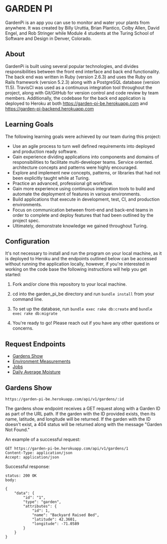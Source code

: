 # GARDEN PI

GardenPi is an app you can use to monitor and water your plants from anywhere. It was created by Billy Uruttia, Brian Plantico, Colby Allen, David Engel, and Rob Stringer while Module 4 students at the Turing School of Software and Design in Denver, Colorado.

## About
GardenPi is built using several popular technologies, and divides responsibilities between the front end interface and back end functionality. The back end was written in Ruby (version 2.6.3) and uses the Ruby on Rails framework (version 5.2.3) along with a PostgreSQL database (version 11.5). TravisCI was used as a continuous integration tool throughout the project, along with Git/GitHub for version control and code review by team members. Additionally, the codebase for the back end application is deployed to Heroku at both https://garden-pi-be.herokuapp.com and https://garden-pi-backend.herokuapp.com


## Learning Goals
The following learning goals were achieved by our team during this project:
+ Use an agile process to turn well defined requirements into deployed and production ready software.
+ Gain experience dividing applications into components and domains of responsibilities to facilitate multi-developer teams. Service oriented. architecture concepts and patterns were highly encouraged.
+ Explore and implement new concepts, patterns, or libraries that had not been explicitly taught while at Turing.
+ Practice an advanced, professional git workflow.
+ Gain more experience using continuous integration tools to build and automate the deployment of features in various environments.
+ Build applications that execute in development, test, CI, and production environments.
+ Focus on communication between front-end and back-end teams in order to complete and deploy features that had been outlined by the project spec.
+ Ultimately, demonstrate knowledge we gained throughout Turing.

## Configuration

It's not necessary to install and run the program on your local machine, as it is deployed to Heroku and the endpoints outlined below can be accessed without running the application locally, however, if you're interested in working on the code base the following instructions will help you get started:

1. Fork and/or clone this repository to your local machine.

1. cd into the garden_pi_be directory and run `bundle install` from your command line.

1. To set up the database, run `bundle exec rake db:create` and `bundle exec rake db:migrate`

1. You're ready to go! Please reach out if you have any other questions or concerns.

## Request Endpoints
+ [Gardens Show](#gardens_show)
+ [Environment Measurements](#env_measurements)
+ [Jobs](#jobs)
+ [Daily Average Moisture](#daily_avg_moisture)

## <a name="gardens_show"></a>Gardens Show
`https://garden-pi-be.herokuapp.com/api/v1/gardens/:id`

The gardens show endpoint receives a GET request along with a Garden ID as part of the URL path. If the garden with the ID provided exists, then its name, latitude, and longitude will be returned. If the garden with the ID doesn't exist, a 404 status will be returned along with the message "Garden Not Found."

An example of a successful request:
```
GET https://garden-pi-be.herokuapp.com/api/v1/gardens/1
Content-Type: application/json
Accept: application/json
```
Successful response:
```
status: 200 OK
body:

{
    "data": {
        "id": "1",
        "type": "garden",
        "attributes": {
            "id": 1,
            "name": "Backyard Raised Bed",
            "latitude": 42.3601,
            "longitude": -71.0589
        }
    }
}
```

<!-- # <a name="env_measurements"></a>Environment Measurements
`https://garden-pi-be.herokuapp.com/api/v1/gardens/1/env_measurements`

The Environment Measurements endpoint receives a GET request and returns a JSON formatted object which contains the environment measurements associated with the given garden. If a garden does not exist for the ID provided, then a 404 error with the object {"error": "Garden Not Found"} is returned.

An example of a successful request:
```
GET https://garden-pi-be.herokuapp.com/api/v1/gardens/1/env_measurements
Content-Type: application/json
Accept: application/json
```

An example of a successful response:
```
status: 200 OK
body:

{
  "data":
  [
    {
      "id": "1",
      "type": "env_measurement",
      "attributes": {
          "soil_temperature": 79.0,
          "soil_moisture": 15.0,
          "created_at": "2019-09-09T21:17:28.396Z"
      }
    },
    {
      "id": "2",
      "type": "env_measurement",
      "attributes": {
          "soil_temperature": 72.0,
          "soil_moisture": 32.0,
          "created_at": "2019-09-09T21:02:28.424Z"
      }
    },
    {
      "id": "3",
      "type": "env_measurement",
      "attributes": {
          "soil_temperature": 62.0,
          "soil_moisture": 10.0,
          "created_at": "2019-09-09T20:47:28.431Z"
      }
    },
    {
      "id": "4",
      "type": "env_measurement",
      "attributes": {
          "soil_temperature": 79.0,
          "soil_moisture": 5.0,
          "created_at": "2019-09-09T20:32:28.438Z"
      }
    },
    {
      "id": "5",
      "type": "env_measurement",
      "attributes": {
          "soil_temperature": 87.0,
          "soil_moisture": 65.0,
          "created_at": "2019-09-09T20:17:28.444Z"
      }
    }
  ]
}
```
# <a name="forecast"></a>Forecast
`https://the-express-sweater-weather.herokuapp.com/api/v1/forecast?location=[example_location]`

The forecast endpoint receives a GET request with a `location` parameter and a body containing an `apiKey` (a valid API key is required), and returns a JSON formatted forecast with keys of `location`, `currently`, `hourly', 'daily`, and `alerts` (if applicable). A total of eight hour objects are returned in `hourly`, and seven day objects are returned in `daily`.

An example of a successful request:
```
GET https://the-express-sweater-weather.herokuapp.com/api/v1/forecast?location=denver,co
Content-Type: application/json
Accept: application/json

body:
{
  "api_key": "jgn983hy48thw9begh98h4539h4"
}
```
An example of a successful response:
```
{
    "data": {
        "location": "arvada,co",
        "currently": {
            "time": 1566185614,
            "summary": "Partly Cloudy",
            "icon": "partly-cloudy-night",
            "nearestStormDistance": 77,
            "nearestStormBearing": 83,
            "precipIntensity": 0,
            "precipProbability": 0,
            "temperature": 79.75,
            "apparentTemperature": 79.75,
            "dewPoint": 46.05,
            "humidity": 0.31,
            "pressure": 1011.43,
            "windSpeed": 4.43,
            "windGust": 4.43,
            "windBearing": 319,
            "cloudCover": 0.15,
            "uvIndex": 0,
            "visibility": 10,
            "ozone": 292
        },
        "hourly": [
            {
                "time": 1566183600,
                "summary": "Partly Cloudy",
                "icon": "partly-cloudy-night",
                "precipIntensity": 0,
                "precipProbability": 0,
                "temperature": 81.37,
                "apparentTemperature": 81.37,
                "dewPoint": 45.96,
                "humidity": 0.29,
                "pressure": 1010.9,
                "windSpeed": 4.57,
                "windGust": 4.57,
                "windBearing": 323,
                "cloudCover": 0.15,
                "uvIndex": 0,
                "visibility": 10,
                "ozone": 291.8
            },
            {
                   ... Seven more of the above ...
            }
        ],
        "daily": [
            {
                "time": 1566108000,
                "summary": "Partly cloudy throughout the day.",
                "icon": "partly-cloudy-day",
                "sunriseTime": 1566130601,
                "sunsetTime": 1566179677,
                "moonPhase": 0.61,
                "precipIntensity": 0.0001,
                "precipIntensityMax": 0.0017,
                "precipIntensityMaxTime": 1566194400,
                "precipProbability": 0.07,
                "precipType": "rain",
                "temperatureHigh": 91.27,
                "temperatureHighTime": 1566169200,
                "temperatureLow": 68.63,
                "temperatureLowTime": 1566216000,
                "apparentTemperatureHigh": 91.27,
                "apparentTemperatureHighTime": 1566169200,
                "apparentTemperatureLow": 68.63,
                "apparentTemperatureLowTime": 1566216000,
                "dewPoint": 45.61,
                "humidity": 0.41,
                "pressure": 1010.17,
                "windSpeed": 4.52,
                "windGust": 9.77,
                "windGustTime": 1566126000,
                "windBearing": 19,
                "cloudCover": 0.31,
                "uvIndex": 9,
                "uvIndexTime": 1566154800,
                "visibility": 9.885,
                "ozone": 295.2,
                "temperatureMin": 58.56,
                "temperatureMinTime": 1566133200,
                "temperatureMax": 91.27,
                "temperatureMaxTime": 1566169200,
                "apparentTemperatureMin": 58.56,
                "apparentTemperatureMinTime": 1566133200,
                "apparentTemperatureMax": 91.27,
                "apparentTemperatureMaxTime": 1566169200
            },
            {
                ... Six more of the above ...
            }
        ],
        "alerts": [
            {
                "title": "Air Quality Alert",
                "regions": [
                    "Adams",
                    "Arapahoe",
                    "Boulder",
                    "Broomfield",
                    "Denver",
                    "Douglas",
                    "Jefferson",
                    "Larimer",
                    "Weld"
                ],
                "severity": "advisory",
                "time": 1566166440,
                "expires": 1566252000,
                "description": "Description of any alerts will appear here.",
                "uri": "https://alerts.weather.gov/cap/wwacapget.php?x=CO125D0A8C3D58.AirQualityAlert.125D0A9B7A20CO.BOUAQABOU.1cf776118c3db3569458730525db3fe1"
            }
        ]
    }
}
```
# <a name="favorite_a_location"></a>Favorite a Location
`https://the-express-sweater-weather.herokuapp.com/api/v1/favorites`

The favorite location endpoint receives a POST containing a User's valid `apiKey` and a `location` in the body of the request and saves the location to the User's favorite locations.

An example of a successful request:
```
POST https://the-express-sweater-weather.herokuapp.com/api/v1/favorites
Content-Type: application/json
Accept: application/json

body:

{
  "location": "Denver, CO",
  "api_key": "jgn983hy48thw9begh98h4539h4"
}
```
An example of a successful response:
```
status: 200
body:

{
  "data": "Denver, CO has been added to your favorites",
}
```
# <a name="list_favorites"></a>List Favorite Locations
Endpoint coming soon.
# <a name="delete_favorite"></a>Delete a Favorite Location
Endpoint coming soon. -->
